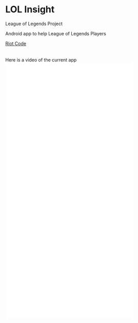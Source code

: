 # LOL Insight
League of Legends Project

Android app to help League of Legends Players

<a href="baribarton.github.io/info.html">Riot Code</a>
<br>
<br>
<br>
Here is a video of the current app
<br>
<embed src="video-1493801623.mp4" autostart=0 height="800" width="400" />
